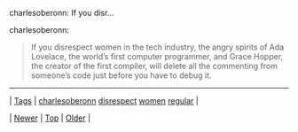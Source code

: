 <!--
title: charlesoberonn
date: 2020-06-28T15:27:00.293Z
tags: charlesoberonn, disrespect, women, regular
-->


charlesoberonn: If you disr...

<p>charlesoberonn:</p>
<blockquote>
<p>If you disrespect women in the tech industry, the angry spirits of Ada Lovelace, the world’s first computer programmer, and Grace Hopper, the creator of the first compiler, will delete all the commenting from someone’s code just before you have to debug it.</p>
</blockquote>

<!--BOTTOM-POST-NAVIGATION-->
---

| [Tags](tags.md) | [charlesoberonn](tag-charlesoberonn.md) [disrespect](tag-disrespect.md) [women](tag-women.md) [regular](tag-regular.md) |

| [Newer](86403504699.md) | [Top](index.md) | [Older](86422586036.md) |